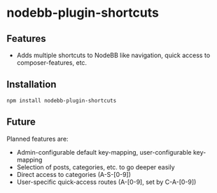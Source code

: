 # nodebb-plugin-shortcuts

## Features

 + Adds multiple shortcuts to NodeBB like navigation, quick access to composer-features, etc.


## Installation

    npm install nodebb-plugin-shortcuts

## Future

Planned features are:

 + Admin-configurable default key-mapping, user-configurable key-mapping
 + Selection of posts, categories, etc. to go deeper easily
 + Direct access to categories (A-S-[0-9])
 + User-specific quick-access routes (A-[0-9], set by C-A-[0-9])
